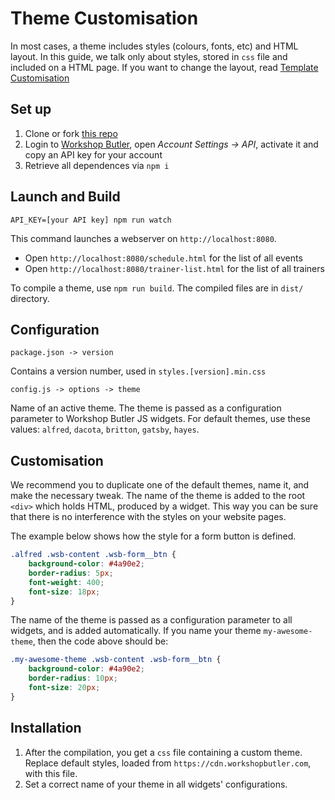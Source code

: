# Theme Customisation

In most cases, a theme includes styles (colours, fonts, etc) and HTML layout. In this guide, we talk only about 
styles, stored in `css` file and included on a HTML page. If you want to change the layout, 
read [Template Customisation](template.md)

## Set up

1. Clone or fork [this repo](https://github.com/workshopbutler/js-widgets)
1. Login to [Workshop Butler](https://app.workshopbutler.com/), open *Account Settings -> API*, activate it and copy an API key for your account
1. Retrieve all dependences via `npm i`

## Launch and Build

`API_KEY=[your API key] npm run watch`

This command launches a webserver on `http://localhost:8080`.

* Open `http://localhost:8080/schedule.html` for the list of all events
* Open `http://localhost:8080/trainer-list.html` for the list of all trainers

To compile a theme, use `npm run build`. The compiled files are in `dist/` directory.

## Configuration
`package.json -> version`

Contains a version number, used in `styles.[version].min.css`

`config.js -> options -> theme`

Name of an active theme. The theme is passed as a configuration parameter to Workshop Butler JS widgets. 
For default themes, use these values: `alfred`, `dacota`, `britton`, `gatsby`, `hayes`. 

## Customisation
We recommend you to duplicate one of the default themes, name it, and make the necessary tweak. The name of the theme
is added to the root `<div>` which holds HTML, produced by a widget. This way you can be sure that there is no interference
with the styles on your website pages.  

The example below shows how the style for a form button is defined.

```css
.alfred .wsb-content .wsb-form__btn {
    background-color: #4a90e2;
    border-radius: 5px;
    font-weight: 400;
    font-size: 18px;
}
```

The name of the theme is passed as a configuration parameter to all widgets, and is added automatically. If you name
your theme `my-awesome-theme`, then the code above should be:

```css
.my-awesome-theme .wsb-content .wsb-form__btn {
    background-color: #4a90e2;
    border-radius: 10px;
    font-size: 20px;
}
```

## Installation

1. After the compilation, you get a `css` file containing a custom theme. Replace default styles, loaded from
`https://cdn.workshopbutler.com`, with this file.
2. Set a correct name of your theme in all widgets' configurations.
